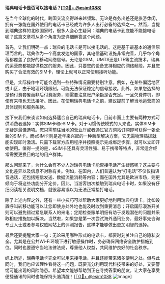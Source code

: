**瑞典电话卡是否可以接电话？[[TG💪+ @esim1088](https://t.me/s/esim1088)]**

在当今全球化的时代，跨国交流变得越来越频繁。无论是商务出差还是旅游休闲，拥有一张能在国外使用的电话卡已经成为许多人出行必备的选择之一。然而，当提到瑞典这样的北欧国家时，很多人会心生疑问：瑞典的电话卡到底能不能接电话呢？这篇文章将从多个角度为您详细解答这个问题。

首先，让我们明确一点：瑞典的电话卡是可以接电话的。这是基于最基本的通信原理而言的。瑞典作为一个高度发达的国家，其电信基础设施非常完善，几乎每个角落都覆盖了良好的移动网络信号。无论是GSM、UMTS还是LTE等主流技术，瑞典的运营商都能提供稳定的服务。因此，只要您的设备支持相应的网络频段，并且您购买了合法有效的SIM卡，理论上就可以正常使用接听功能。

但是，实际操作中可能会遇到一些特殊情况需要特别注意。例如，在某些偏远地区或山区，由于地理环境限制，可能无法保证稳定的信号接收。此外，如果您选择的是预付费套餐而非后付费服务，则需要注意账户余额是否充足。一旦欠费停机，即使有来电也无法接听。因此，在使用瑞典电话卡之前，建议提前了解当地运营商的具体规则和服务条款。

接下来我们来谈谈如何选择适合自己的瑞典电话卡。目前市面上主要有两种方式可供消费者选择：实体SIM卡和eSIM卡。对于习惯传统模式的人来说，实体SIM卡无疑是最佳选项。您只需前往当地的营业厅或者通过官方网站订购即可获得一张全新的SIM卡。而eSIM卡则是近年来兴起的一种新型解决方案，它无需物理插拔就能实现即时激活。只需下载官方应用程序并按照提示完成绑定步骤，就可以立即开始使用。值得一提的是，eSIM卡还具有灵活性强、易于携带等特点，非常适合经常需要更换目的地的用户群体。

那么问题来了，为什么会有不少人对瑞典电话卡能否接电话产生疑惑呢？这主要与文化差异以及信息不对称有关。例如，在国内，人们普遍认为“打电话”不仅仅指语音通话，还包括短信发送、数据流量消耗等内容；而在国外尤其是欧洲市场，则更倾向于将这些功能分开定价。因此，当游客初次接触到瑞典电话卡时，如果没有仔细阅读相关说明文档，就很容易误以为无法正常接打电话。

除了上述内容之外，还有一些小技巧可以帮助大家更好地利用瑞典电话卡。比如设置呼叫转移功能可以让您即使身处外地也能及时收到重要消息；开启国际漫游开关则可以避免错过紧急联系人的来电；定期检查账单明细有助于发现潜在的问题并采取相应措施加以解决。当然啦，如果您是第一次尝试海外通讯业务，最好事先咨询专业人士或者参考权威网站上的评测报告，这样才能够做出更加明智的选择。

最后还要提醒大家一句：无论采用哪种形式的电话卡，都要时刻关注自己的隐私安全。尤其是在公共Wi-Fi环境下进行敏感操作时，务必确保网络安全防护措施到位。同时也要遵守当地法律法规，尊重他人权益，共同维护良好的社会秩序。

综上所述，瑞典电话卡完全可以用来接电话，并且还能带来诸多便利之处。但与此同时，我们也应该理性看待这一问题，既要充分利用现代科技带来的好处，又要警惕可能出现的风险隐患。希望本文能够帮助到正在寻找答案的朋友，让大家在享受便捷通讯的同时也能保持头脑清醒！[[TG💪+ @esim1088](https://t.me/s/esim1088) ![Image](https://i.postimg.cc/4NQfJmqS/Snipaste-2025-05-13-00-14-12.png)]